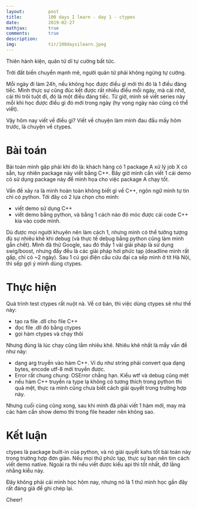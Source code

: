 ```yaml
---
layout:         post
title:          100 days I learn - day 1 - ctypes
date:           2019-02-27
mathjax:        true
comments:       true
description:    
img:            tir/100daysilearn.jpeg
---
```


Thiên hành kiện, quân tử dĩ tự cường bất tức.

Trời đất biến chuyển mạnh mẽ, người quân tử phải không ngừng tự cường.

Mỗi ngày đi làm 24h, nếu không học được điều gì mới thì đó là 1 điều đáng tiếc. Mình thực sự cũng đúc kết được rất nhiều điều mỗi ngày, mà cái nhớ, cái thì trôi tuột đi, đó là một điều đáng tiếc. Từ giờ, mình sẽ viết series này mỗi khi học được điều gì đó mới trong ngày (hy vọng ngày nào cũng có thể viết).

Vậy hôm nay viết về điều gì? Viết về chuyện làm mình đau đầu mấy hôm trước, là chuyện về ctypes.

# Bài toán

Bài toán mình gặp phải khi đó là: khách hàng có 1 package A xử lý job X có sẵn, tuy nhiên package này viết bằng C++. Bây giờ mình cần viết 1 cái demo có sử dụng package này để minh họa cho việc package A chạy tốt.

Vấn đề xảy ra là mình hoàn toàn không biết gì về C++, ngôn ngữ mình tự tin chỉ có python. Tới đây có 2 lựa chọn cho mình:

+ viết demo sử dụng C++
+ viết demo bằng python, và bằng 1 cách nào đó móc được cái code C++ kia vào code mình.

Dù được mọi người khuyên nên làm cách 1, nhưng mình có thể tưởng tượng đủ sự nhiêu khê khi debug (và thực tế debug bằng python cũng làm mình gần chết). Mình đã thử Google, sau đó thấy 1 vài giải pháp là sử dụng swig/boost, nhưng đấy đều là các giải pháp hơi phức tạp (deadline mình rất gấp, chỉ có ~2 ngày). Sau 1 cú gọi điện cầu cứu đại ca sếp mình ở tít Hà Nội, thì sếp gợi ý mình dùng ctypes.

# Thực hiện

Quá trình test ctypes rất nuột nà. Về cơ bản, thì việc dùng ctypes sẽ như thế này:

+ tạo ra file .dll cho file C++
+ đọc file .dll đó bằng ctypes
+ gọi hàm ctypes và chạy thôi

Nhưng đúng là lúc chạy cũng lắm nhiêu khê. Nhiêu khê nhất là mấy vấn đề như này:

+ dạng arg truyền vào hàm C++. Ví dụ như string phải convert qua dạng bytes, encode utf-8 mới truyền được.
+ Error rất chung chung: OSError chẳng hạn. Kiểu wtf và debug cũng mệt
+ nếu hàm C++ truyền ra type lạ không có tương thích trong python thì quá mệt, thực ra mình cũng chưa biết cách giải quyết trong trường hợp này.

Nhưng cuối cùng cũng xong, sau khi mình đã phải viết 1 hàm mới, may mà các hàm cần show demo thì trong file header nên không sao.

# Kết luận

ctypes là package built-in của python, và nó giải quyết kahs tốt bài toán này trong trường hợp đơn giản. Nếu mọi thứ phức tạp, thực sự bạn nên tìm cách viết demo native. Ngoài ra thì nếu viết được kiểu api thì tốt nhất, đỡ lằng nhằng kiểu này.

Đây không phải cái mình học hôm nay, nhưng nó là 1 thứ mình học gần đây rất đáng giá để ghi chép lại.

Cheer!